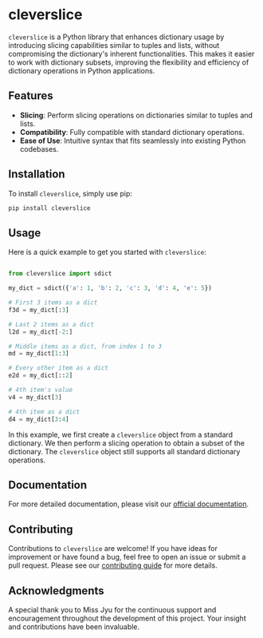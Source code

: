
# cleverslice

`cleverslice` is a Python library that enhances dictionary usage by introducing slicing capabilities similar to tuples and lists, without compromising the dictionary's inherent functionalities. This makes it easier to work with dictionary subsets, improving the flexibility and efficiency of dictionary operations in Python applications.

## Features

- **Slicing**: Perform slicing operations on dictionaries similar to tuples and lists.
- **Compatibility**: Fully compatible with standard dictionary operations.
- **Ease of Use**: Intuitive syntax that fits seamlessly into existing Python codebases.

## Installation

To install `cleverslice`, simply use pip:

```bash
pip install cleverslice
```

## Usage

Here is a quick example to get you started with `cleverslice`:

```python

from cleverslice import sdict

my_dict = sdict({'a': 1, 'b': 2, 'c': 3, 'd': 4, 'e': 5})

# First 3 items as a dict
f3d = my_dict[:3]

# Last 2 items as a dict
l2d = my_dict[-2:]

# Middle items as a dict, from index 1 to 3
md = my_dict[1:3]

# Every other item as a dict
e2d = my_dict[::2]

# 4th item's value
v4 = my_dict[3]

# 4th item as a dict
d4 = my_dict[3:4]

```

In this example, we first create a `cleverslice` object from a standard dictionary. We then perform a slicing operation to obtain a subset of the dictionary. The `cleverslice` object still supports all standard dictionary operations.

## Documentation

For more detailed documentation, please visit our [official documentation](#).

## Contributing

Contributions to `cleverslice` are welcome! If you have ideas for improvement or have found a bug, feel free to open an issue or submit a pull request. Please see our [contributing guide](CONTRIBUTING.md) for more details.


## Acknowledgments
A special thank you to Miss Jyu for the continuous support and encouragement throughout the development of this project. Your insight and contributions have been invaluable.